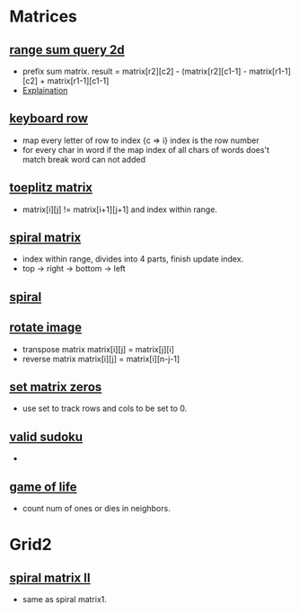 
# Matrices 

## [range sum query 2d](https://leetcode.com/problems/range-sum-query-2d-immutable/) 
- prefix sum matrix. result = matrix[r2][c2] - (matrix[r2][c1-1] - matrix[r1-1][c2] + matrix[r1-1][c1-1] 
- [Explaination](https://www.youtube.com/watch?v=rkLDDxOcJxU&ab_channel=AlgorithmsMadeEasy) 


## [keyboard row](https://leetcode.com/problems/keyboard-row/)
- map every letter of row to index {c => i} index is the row number 
- for every char in word if the map index of all chars of words does't match break word can not added

## [toeplitz matrix](https://leetcode.com/problems/toeplitz-matrix/) 
- matrix[i][j] != matrix[i+1][j+1] and index within range.


## [spiral matrix](https://leetcode.com/problems/spiral-matrix/) 
- index within range, divides into 4 parts, finish update index. 
- top -> right -> bottom -> left 

## [spiral](https://assets.leetcode.com/uploads/2020/11/13/spiral1.jpg) 


## [rotate image](https://leetcode.com/problems/rotate-image/) 
- transpose matrix matrix[i][j] = matrix[j][i]
- reverse matrix matrix[i][j] = matrix[i][n-j-1] 


## [set matrix zeros](https://leetcode.com/problems/set-matrix-zeroes/)
- use set to track rows and cols to be set to 0. 

## [valid sudoku](https://leetcode.com/problems/valid-sudoku/) 
- 

## [game of life](https://leetcode.com/problems/game-of-life/) 
- count num of ones or dies in neighbors. 

# Grid2


## [spiral matrix II](https://leetcode.com/problems/spiral-matrix-ii/)
- same as spiral matrix1.
